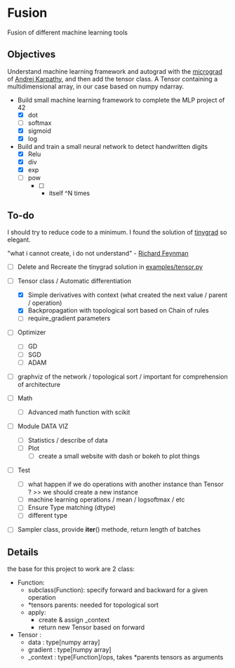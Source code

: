 # Fusion
Fusion of different machine learning tools


## Objectives
Understand machine learning framework and autograd with the [micrograd](https://github.com/karpathy/micrograd) of [Andrej Karpathy](https://karpathy.ai/), and then add the tensor class.
A Tensor containing a multidimensional array, in our case based on numpy ndarray.

- Build small machine learning framework to complete the MLP project of 42
    - [x] dot
    - [ ] softmax
    - [x] sigmoid
    - [x] log
- Build and train a small neural network to detect handwritten digits
    - [x] Relu
    - [x] div
    - [x] exp
    - [ ] pow
        - [ ] * itself ^N times

## To-do

I should try to reduce code to a minimum.
I found the solution of [tinygrad](https://github.com/tinygrad/tinygrad) so elegant.

"what i cannot create, i do not understand" - [Richard Feynman](https://en.wikipedia.org/wiki/Richard_Feynman)

- [ ] Delete and Recreate the tinygrad solution in [examples/tensor.py](examples/tensor.py)

- [ ] Tensor class / Automatic differentiation
    - [x] Simple derivatives with context (what created the next value / parent / operation)
    - [x] Backpropagation with topological sort based on Chain of rules
    - [ ] require_gradient parameters
- [ ] Optimizer
    - [ ] GD
    - [ ] SGD
    - [ ] ADAM
- [ ] graphviz of the network / topological sort / important for comprehension of architecture
- [ ] Math
    - [ ] Advanced math function with scikit

- [ ] Module DATA VIZ
    - [ ] Statistics / describe of data
    - [ ] Plot
        - [ ] create a small website with dash or bokeh to plot things
- [ ] Test
    - [ ] what happen if we do operations with another instance than Tensor ? >> we should create a new instance
    - [ ] machine learning operations / mean / logsoftmax / etc
    - [ ] Ensure Type matching (dtype)
    - [ ] different type

- [ ] Sampler class, provide __iter__() methode, return length of batches

## Details

the base for this project to work are 2 class:
- Function:
    - subclass(Function): specify forward and backward for a given operation
    - \*tensors parents: needed for topological sort
    - apply:
        - create & assign \_context
        - return new Tensor based on forward
- Tensor :
    - data : type[numpy array]
    - gradient : type[numpy array]
    - \_context : type[Function]/ops, takes \*parents tensors as arguments
